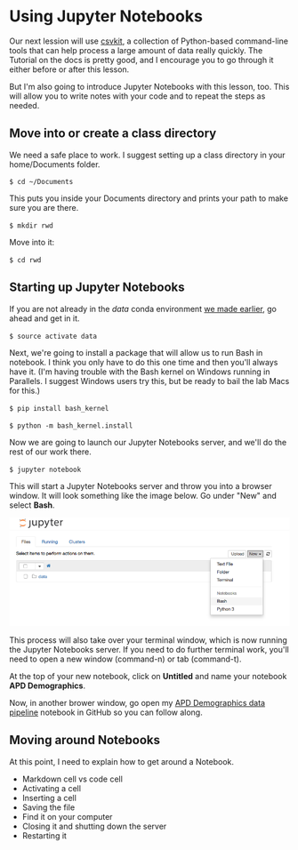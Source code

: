 Using Jupyter Notebooks
============================

Our next lession will use [csvkit](http://csvkit.rtfd.org/), a collection of Python-based command-line tools that can help process a large amount of data really quickly. The Tutorial on the docs is pretty good, and I encourage you to go through it either before or after this lesson.

But I'm also going to introduce Jupyter Notebooks with this lesson, too. This will allow you to write notes with your code and to repeat the steps as needed.

## Move into or create a class directory

We need a safe place to work. I suggest setting up a class directory in your home/Documents folder.

```
$ cd ~/Documents
```
This puts you inside your Documents directory and prints your path to make sure you are there.

`$ mkdir rwd`

Move into it:

`$ cd rwd`


## Starting up Jupyter Notebooks

If you are not already in the *data* conda environment [we made earlier](IntroToAnaconda.md), go ahead and get in it.

`$ source activate data`

Next, we're going to install a package that will allow us to run Bash in notebook. I think you only have to do this one time and then you'll always have it. (I'm having trouble with the Bash kernel on Windows running in Parallels. I suggest Windows users try this, but be ready to bail the lab Macs for this.)

`$ pip install bash_kernel`

`$ python -m bash_kernel.install`

Now we are going to launch our Jupyter Notebooks server, and we'll do the rest of our work there.

`$ jupyter notebook`

This will start a Jupyter Notebooks server and throw you into a browser window. It will look something like the image below. Go under "New" and select **Bash**.

![notebook-start.png](../images/notebook-start.png)

This process will also take over your terminal window, which is now running the Jupyter Notebooks server. If you need to do further terminal work, you'll need to open a new window (command-n) or tab (command-t).

At the top of your new notebook, click on **Untitled** and name your notebook **APD Demographics**.

Now, in another brower window, go open my [APD Demographics data pipeline](https://github.com/utdata/cli-tools/blob/master/lectures/csvkit/APD%20Demographics%20data%20pipeline.ipynb) notebook in GitHub so you can follow along.

## Moving around Notebooks

At this point, I need to explain how to get around a Notebook.

* Markdown cell vs code cell
* Activating a cell
* Inserting a cell
* Saving the file
* Find it on your computer
* Closing it and shutting down the server
* Restarting it
